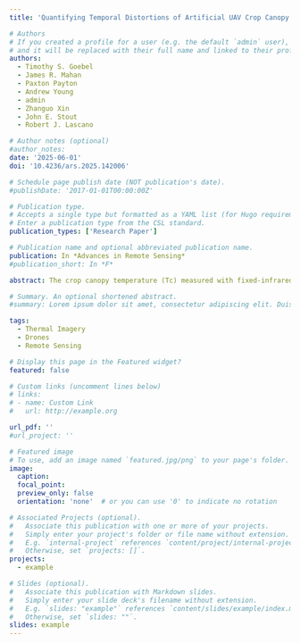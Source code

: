 ```yaml
---
title: 'Quantifying Temporal Distortions of Artificial UAV Crop Canopy Temperature Measurements'

# Authors
# If you created a profile for a user (e.g. the default `admin` user), write the username (folder name) here
# and it will be replaced with their full name and linked to their profile.
authors:
  - Timothy S. Goebel
  - James R. Mahan
  - Paxton Payton
  - Andrew Young
  - admin
  - Zhanguo Xin
  - John E. Stout
  - Robert J. Lascano

# Author notes (optional)
#author_notes:
date: '2025-06-01'
doi: '10.4236/ars.2025.142006'

# Schedule page publish date (NOT publication's date).
#publishDate: '2017-01-01T00:00:00Z'

# Publication type.
# Accepts a single type but formatted as a YAML list (for Hugo requirements).
# Enter a publication type from the CSL standard.
publication_types: ['Research Paper']

# Publication name and optional abbreviated publication name.
publication: In *Advances in Remote Sensing*
#publication_short: In *F*

abstract: The crop canopy temperature (Tc) measured with fixed-infrared thermometers (IRT’s), provides high-resolution data but only measures small areas of the canopy. Conversely, thermal sensors mounted on UAVs measure Tc over larger areas, overcoming this limitation. However, these measurements may introduce distortions of Tc’s values due to the time of day when they are measured. We measured Tc of a cotton crop over a growing season using fixed-IRTs and compared these measurements to the same data with an assumed time delay of 0.25 - 2 hours. This delay was used as a proxy of Tc values measured with a UAV. The dataset consisted of 7 IRTs measuring 96 values/day over 67 days. Results showed that artificial UAV flight missions resulted in a thermal distortion related to the flight duration. This distortion was applied to detect differences of Tc in seven irrigation treatments. The difference in Tc from the UAV and fixed IRT was affected by the time of day, irrigation treatment, and UAV-flight duration. To identify irrigation treatments, the assumed UAV-Tc produced up to 27% spurious treatment differences relative to the fixed-IRT. Distortion in UAV-Tc was minimal for flights of <15-minutes. Interpretation of UAV-Tc data should consider this distortion.

# Summary. An optional shortened abstract.
#summary: Lorem ipsum dolor sit amet, consectetur adipiscing elit. Duis posuere tellus ac convallis placerat. Proin tincidunt magna sed ex sollicitudin #condimentum.

tags:
  - Thermal Imagery
  - Drones
  - Remote Sensing

# Display this page in the Featured widget?
featured: false

# Custom links (uncomment lines below)
# links:
# - name: Custom Link
#   url: http://example.org

url_pdf: ''
#url_project: ''

# Featured image
# To use, add an image named `featured.jpg/png` to your page's folder.
image:
  caption: 
  focal_point: 
  preview_only: false
  orientation: 'none'  # or you can use '0' to indicate no rotation

# Associated Projects (optional).
#   Associate this publication with one or more of your projects.
#   Simply enter your project's folder or file name without extension.
#   E.g. `internal-project` references `content/project/internal-project/index.md`.
#   Otherwise, set `projects: []`.
projects:
  - example

# Slides (optional).
#   Associate this publication with Markdown slides.
#   Simply enter your slide deck's filename without extension.
#   E.g. `slides: "example"` references `content/slides/example/index.md`.
#   Otherwise, set `slides: ""`.
slides: example
---
```


